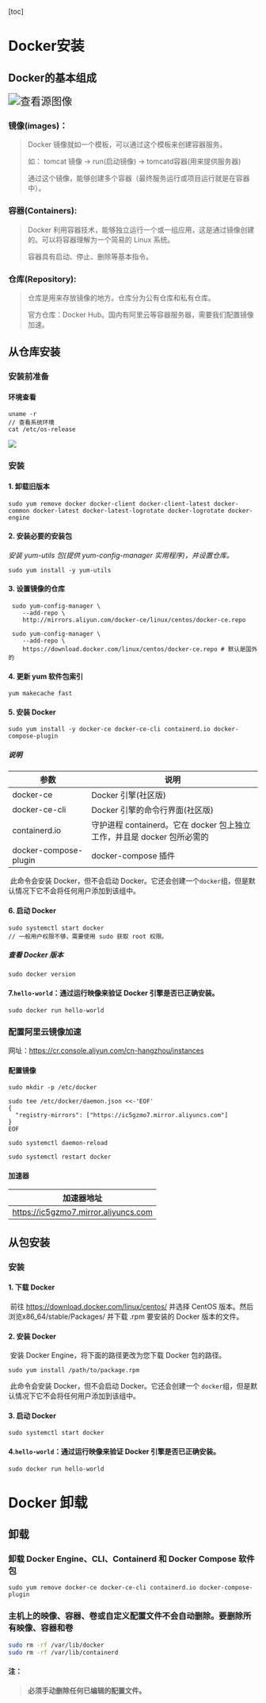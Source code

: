 [toc]

# Docker安装

## Docker的基本组成

<img src="img/OIP-C.jpg" alt="查看源图像" style="zoom:150%;" />

### 镜像(images)：

> Docker 镜像就如一个模板，可以通过这个模板来创建容器服务。
>
> 如：
> 	tomcat 镜像 -> run(启动镜像) -> tomcatd容器(用来提供服务器)
>
> 通过这个镜像，能够创建多个容器（最终服务运行或项目运行就是在容器中）。

### 容器(Containers):

> Docker 利用容器技术，能够独立运行一个或一组应用，这是通过镜像创建的。可以将容器理解为一个简易的 Linux 系统。
>
> 容器具有启动、停止、删除等基本指令。

### 仓库(Repository):

> 仓库是用来存放镜像的地方。仓库分为公有仓库和私有仓库。
>
> 官方仓库：Docker Hub。国内有阿里云等容器服务器，需要我们配置镜像加速。

## 从仓库安装

### 安装前准备

#### 环境查看

~~~shell
uname -r
// 查看系统环境
cat /etc/os-release
~~~

![](img/d1.png)

### 安装

#### 1. 卸载旧版本

~~~shell
sudo yum remove docker docker-client docker-client-latest docker-common docker-latest docker-latest-logrotate docker-logrotate docker-engine
~~~

#### 2. 安装必要的安装包

*安装 yum-utils 包(提供 yum-config-manager 实用程序)，并设置仓库。*

~~~shell
sudo yum install -y yum-utils
~~~

#### 3. 设置镜像的仓库

```shell
 sudo yum-config-manager \
    --add-repo \
    http://mirrors.aliyun.com/docker-ce/linux/centos/docker-ce.repo
    
 sudo yum-config-manager \
    --add-repo \
    https://download.docker.com/linux/centos/docker-ce.repo	# 默认是国外的
```

#### 4. 更新 yum 软件包索引

```shell
yum makecache fast
```

#### 5. 安装 Docker



```shell
sudo yum install -y docker-ce docker-ce-cli containerd.io docker-compose-plugin
```

##### 说明

| 参数                  | 说明                                                         |
| --------------------- | ------------------------------------------------------------ |
| docker-ce             | Docker 引擎(社区版)                                          |
| docker-ce-cli         | Docker 引擎的命令行界面(社区版)                              |
| containerd.io         | 守护进程 containerd。它在 docker 包上独立工作，并且是 docker 包所必需的 |
| docker-compose-plugin | docker-compose 插件                                          |

​	此命令会安装 Docker，但不会启动 Docker。它还会创建一个`docker`组，但是默认情况下它不会将任何用户添加到该组中。

#### 6. 启动 Docker

```shell
sudo systemctl start docker
// 一般用户权限不够，需要使用 sudo 获取 root 权限。
```

##### 查看 Docker 版本

```shell
sudo docker version
```

#### 7.`hello-world`：通过运行映像来验证 Docker 引擎是否已正确安装。

```shell
sudo docker run hello-world
```

### 配置阿里云镜像加速

网址：<https://cr.console.aliyun.com/cn-hangzhou/instances>

#### 配置镜像

```shell
sudo mkdir -p /etc/docker

sudo tee /etc/docker/daemon.json <<-'EOF'
{
  "registry-mirrors": ["https://ic5gzmo7.mirror.aliyuncs.com"]
}
EOF

sudo systemctl daemon-reload

sudo systemctl restart docker
```

#### 加速器

| 加速器地址                             |
| -------------------------------------- |
| <https://ic5gzmo7.mirror.aliyuncs.com> |

## 从包安装

### 安装

#### 1. 下载 Docker

​	前往 <https://download.docker.com/linux/centos/> 并选择 CentOS 版本。然后浏览x86_64/stable/Packages/ 并下载 .rpm 要安装的 Docker 版本的文件。

#### 2. 安装 Docker

​	安装 Docker Engine，将下面的路径更改为您下载 Docker 包的路径。

```shell
sudo yum install /path/to/package.rpm
```

​	此命令会安装 Docker，但不会启动 Docker。它还会创建一个 `docker`组，但是默认情况下它不会将任何用户添加到该组中。

#### 3. 启动 Docker

```shell
sudo systemctl start docker
```

####  4.`hello-world`：通过运行映像来验证 Docker 引擎是否已正确安装。

```shell
sudo docker run hello-world
```

# Docker 卸载

## 卸载

### 卸载 Docker Engine、CLI、Containerd 和 Docker Compose 软件包

```shell
sudo yum remove docker-ce docker-ce-cli containerd.io docker-compose-plugin
```

### 主机上的映像、容器、卷或自定义配置文件不会自动删除。要删除所有映像、容器和卷

```sh
sudo rm -rf /var/lib/docker
sudo rm -rf /var/lib/containerd
```

#### 注：

> **必须手动删除任何已编辑的配置文件。**
